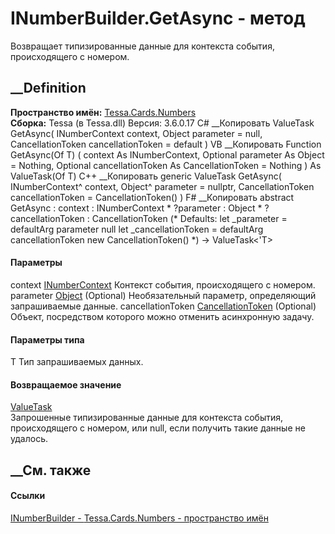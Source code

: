 # INumberBuilder.GetAsync<T> \- метод
Возвращает типизированные данные для контекста события, происходящего с
номером.
##  __Definition
 **Пространство имён:** [Tessa.Cards.Numbers](N_Tessa_Cards_Numbers.htm)  
 **Сборка:** Tessa (в Tessa.dll) Версия: 3.6.0.17
C# __Копировать
     ValueTask<T> GetAsync<T>(
    	INumberContext context,
    	Object parameter = null,
    	CancellationToken cancellationToken = default
    )
VB __Копировать
     Function GetAsync(Of T) ( 
    	context As INumberContext,
    	Optional parameter As Object = Nothing,
    	Optional cancellationToken As CancellationToken = Nothing
    ) As ValueTask(Of T)
C++ __Копировать
     generic<typename T>
    ValueTask<T> GetAsync(
    	INumberContext^ context, 
    	Object^ parameter = nullptr, 
    	CancellationToken cancellationToken = CancellationToken()
    )
F# __Копировать
     abstract GetAsync : 
            context : INumberContext * 
            ?parameter : Object * 
            ?cancellationToken : CancellationToken 
    (* Defaults:
            let _parameter = defaultArg parameter null
            let _cancellationToken = defaultArg cancellationToken new CancellationToken()
    *)
    -> ValueTask<'T> 
#### Параметры
context [INumberContext](T_Tessa_Cards_Numbers_INumberContext.htm)
    Контекст события, происходящего с номером.
parameter [Object](https://learn.microsoft.com/dotnet/api/system.object)
(Optional)
    Необязательный параметр, определяющий запрашиваемые данные.
cancellationToken
[CancellationToken](https://learn.microsoft.com/dotnet/api/system.threading.cancellationtoken)
(Optional)
    Объект, посредством которого можно отменить асинхронную задачу.
#### Параметры типа
T
    Тип запрашиваемых данных.
#### Возвращаемое значение
[ValueTask](https://learn.microsoft.com/dotnet/api/system.threading.tasks.valuetask-1)<T>  
Запрошенные типизированные данные для контекста события, происходящего с
номером, или null, если получить такие данные не удалось.
## __См. также
#### Ссылки
[INumberBuilder - ](T_Tessa_Cards_Numbers_INumberBuilder.htm)
[Tessa.Cards.Numbers - пространство имён](N_Tessa_Cards_Numbers.htm)

